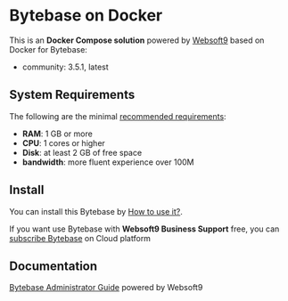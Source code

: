 # Bytebase on Docker  

This is an **Docker Compose solution** powered by [Websoft9](https://www.websoft9.com) based on Docker for Bytebase:


 - community:  3.5.1, latest


## System Requirements

The following are the minimal [recommended requirements](https://bytebase.com/docs/get-started/self-host/#docker):

* **RAM**: 1 GB or more
* **CPU**: 1 cores or higher
* **Disk**: at least 2 GB of free space
* **bandwidth**: more fluent experience over 100M  

## Install

You can install this Bytebase by [How to use it?](https://github.com/Websoft9/docker-library#how-to-use-it).   

If you want use Bytebase with **Websoft9 Business Support** free, you can [subscribe Bytebase](https://www.websoft9.com/apps) on Cloud platform

## Documentation

[Bytebase Administrator Guide](https://support.websoft9.com/docs/bytebase) powered by Websoft9